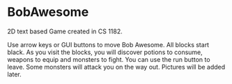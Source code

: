 # BobAwesome
2D text based Game created in CS 1182. 

Use arrow keys or GUI buttons to move Bob Awesome. All blocks start black. As you visit the blocks, you will discover potions to consume, weapons to equip and monsters to fight. You can use the run button to leave. Some monsters will attack you on the way out. 
Pictures will be added later. 
